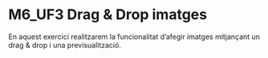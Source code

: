 # M6_UF3 Drag & Drop imatges
En aquest exercici realitzarem la funcionalitat d’afegir imatges mitjançant un drag & drop i una previsualització.
